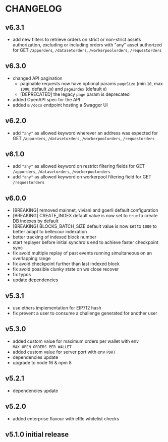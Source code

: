 # CHANGELOG

## v6.3.1

- add new filters to retrieve orders on strict or non-strict assets authorization, excluding or including orders with "any" asset authorized for GET `/apporders`, `/datasetorders`, `/workerpoolorders`, `/requestorders`

## v6.3.0

- changed API pagination
  - paginable requests now have optional params `pageSize` (min `10`, max `1000`, default `20`) and `pageIndex` (default `0`)
  - \[DEPRECATED\] the legacy `page` param is deprecated
- added OpenAPI spec for the API
- added a `/docs` endpoint hosting a Swagger UI

## v6.2.0

- add `"any"` as allowed keyword wherever an address was expected for GET `/apporders`, `/datasetorders`, `/workerpoolorders`, `/requestorders`

## v6.1.0

- add `"any"` as allowed keyword on restrict filtering fields for GET `/apporders`, `/datasetorders`, `/workerpoolorders`
- add `"any"` as allowed keyword on workerpool filtering field for GET `/requestorders`

## v6.0.0

- \[BREAKING\] removed mainnet, viviani and goerli default configuration
- \[BREAKING\] CREATE_INDEX default value is now set to `true` to create DB indexes by default
- \[BREAKING\] BLOCKS_BATCH_SIZE default value is now set to `1000` to better adapt to bellecour indexation
- better tracking of indexed block number
- start replayer before initial synchro's end to achieve faster checkpoint sync
- fix avoid multiple replay of past events running simultaneous on an overlapping range
- fix avoid checkpoint further than last indexed block
- fix avoid possible clunky state on ws close recover
- fix typos
- update dependencies

## v5.3.1

- use ethers implementation for EIP712 hash
- fix prevent a user to consume a challenge generated for another user

## v5.3.0

- added custom value for maximum orders per wallet with env `MAX_OPEN_ORDERS_PER_WALLET`
- added custom value for server port with env `PORT`
- dependencies update
- upgrade to node 16 & npm 8

## v5.2.1

- dependencies update

## v5.2.0

- added enterprise flavour with eRlc whitelist checks

## v5.1.0 initial release
